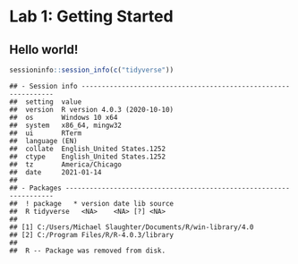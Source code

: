 Lab 1: Getting Started
================

## Hello world\!

``` r
sessioninfo::session_info(c("tidyverse"))
```

    ## - Session info ---------------------------------------------------------------
    ##  setting  value                       
    ##  version  R version 4.0.3 (2020-10-10)
    ##  os       Windows 10 x64              
    ##  system   x86_64, mingw32             
    ##  ui       RTerm                       
    ##  language (EN)                        
    ##  collate  English_United States.1252  
    ##  ctype    English_United States.1252  
    ##  tz       America/Chicago             
    ##  date     2021-01-14                  
    ## 
    ## - Packages -------------------------------------------------------------------
    ##  ! package   * version date lib source
    ##  R tidyverse   <NA>    <NA> [?] <NA>  
    ## 
    ## [1] C:/Users/Michael Slaughter/Documents/R/win-library/4.0
    ## [2] C:/Program Files/R/R-4.0.3/library
    ## 
    ##  R -- Package was removed from disk.
